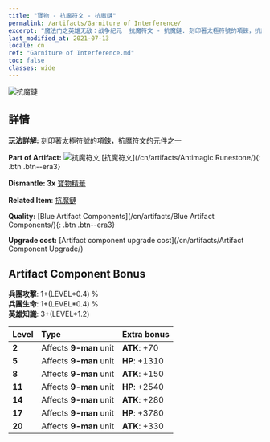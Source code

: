 ```yaml
---
title: "寶物 - 抗魔符文 - 抗魔鏈"
permalink: /artifacts/Garniture of Interference/
excerpt: "魔法门之英雄无敌：战争纪元  抗魔符文 - 抗魔鏈. 刻印著太極符號的項鍊，抗魔符文的元件之一"
last_modified_at: 2021-07-13
locale: cn
ref: "Garniture of Interference.md"
toc: false
classes: wide
---
```


 ![抗魔鏈](/images/t/artifact_40231.png)



## 詳情

 **玩法詳解:** 刻印著太極符號的項鍊，抗魔符文的元件之一

 **Part of Artifact:** ![抗魔符文](/images/t/icon_artifact_23.png) [抗魔符文](/cn/artifacts/Antimagic Runestone/){: .btn .btn--era3}

 **Dismantle: 3x** [寶物精華](/cn/Items/con_905/)

 **Related Item**: [抗魔鏈](/cn/Items/art_118/)

 **Quality:** [Blue Artifact Components](/cn/artifacts/Blue Artifact Components/){: .btn .btn--era3}

 **Upgrade cost:** [Artifact component upgrade cost](/cn/artifacts/Artifact Component Upgrade/)

## Artifact Component Bonus

  **兵團攻擊**: 1+(LEVEL\*0.4) %<br/>**兵團生命**: 1+(LEVEL\*0.4) %<br/>**英雄知識**: 3+(LEVEL\*1.2)

  |  Level  | Type |    Extra bonus  | 
  |:--------|:-----|:----------------| 
  | **2** | Affects **9-man** unit | **ATK**: +70 | 
  | **5** | Affects **9-man** unit | **HP**: +1310 | 
  | **8** | Affects **9-man** unit | **ATK**: +150 | 
  | **11** | Affects **9-man** unit | **HP**: +2540 | 
  | **14** | Affects **9-man** unit | **ATK**: +280 | 
  | **17** | Affects **9-man** unit | **HP**: +3780 | 
  | **20** | Affects **9-man** unit | **ATK**: +330 | 
